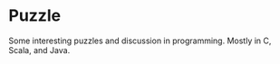 Puzzle
======

Some interesting puzzles and discussion in programming. Mostly in C, Scala, and Java.

